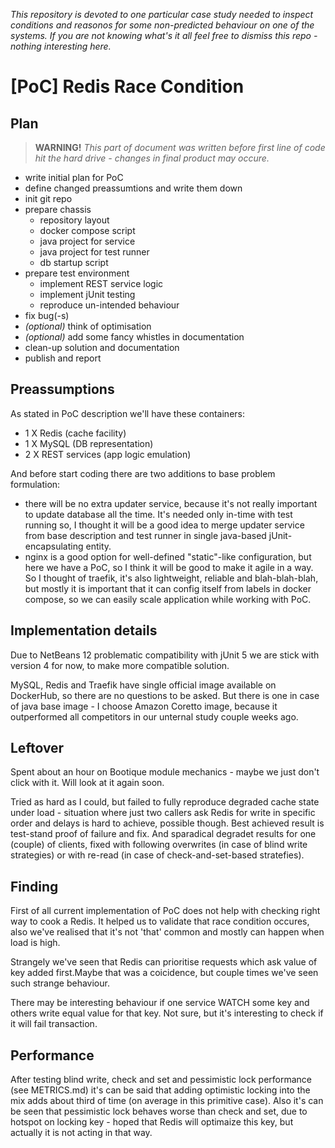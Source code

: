 _This repository is devoted to one particular case study needed to inspect conditions and reasonos for some non-predicted behaviour on one of the systems. If you are not knowing what's it all feel free to dismiss this repo - nothing interesting here._

# [PoC] Redis Race Condition

## Plan

> **WARNING!** _This part of document was written before first line of code hit the hard drive - changes in final product may occure._

- write initial plan for PoC
- define changed preassumtions and write them down
- init git repo
- prepare chassis
  - repository layout
  - docker compose script
  - java project for service
  - java project for test runner
  - db startup script
- prepare test environment
  - implement REST service logic
  - implement jUnit testing
  - reproduce un-intended behaviour
- fix bug(-s)
- _(optional)_ think of optimisation
- _(optional)_ add some fancy whistles in documentation
- clean-up solution and documentation
- publish and report

## Preassumptions

As stated in PoC description we'll have these containers:

- 1 X Redis (cache facility)
- 1 X MySQL (DB representation)
- 2 X REST services (app logic emulation)

And before start coding there are two additions to base problem formulation:

- there will be no extra updater service, because it's not really important to update database all the time. It's needed only in-time with test running so, I thought it will be a good idea to merge updater service from base description and test runner in single java-based jUnit-encapsulating entity.
- nginx is a good option for well-defined "static"-like configuration, but here we have a PoC, so I think it will be good to make it agile in a way. So I thought of traefik, it's also lightweight, reliable and blah-blah-blah, but mostly it is important that it can config itself from labels in docker compose, so we can easily scale application while working with PoC.

## Implementation details

Due to NetBeans 12 problematic compatibility with jUnit 5 we are stick with version 4 for now, to make more compatible solution.

MySQL, Redis and Traefik have single official image available on DockerHub, so there are no questions to be asked. But there is one in case of java base image - I choose Amazon Coretto image, because it outperformed all competitors in our unternal study couple weeks ago.

## Leftover

Spent about an hour on Bootique module mechanics - maybe we just don't click with it. Will look at it again soon.

Tried as hard as I could, but failed to fully reproduce degraded cache state under load - situation where just two callers ask Redis for write in specific order and delays is hard to achieve, possible though. Best achieved result is test-stand proof of failure and fix. And sparadical degradet results for one (couple) of clients, fixed with following overwrites (in case of blind write strategies) or with re-read (in case of check-and-set-based stratefies).

## Finding

First of all current implementation of PoC does not help with checking right way to cook a Redis. It helped us to validate that race condition occures, also we've realised that it's not 'that' common and mostly can happen when load is high.

Strangely we've seen that Redis can prioritise requests which ask value of key added first.Maybe that was a coicidence, but couple times we've seen such strange behaviour.

There may be interesting behaviour if one service WATCH some key and others write equal value for that key. Not sure, but it's interesting to check if it will fail transaction.

## Performance

After testing blind write, check and set and pessimistic lock performance (see METRICS.md) it's can be said that adding optimistic locking into the mix adds about third of time (on average in this primitive case). Also it's can be seen that pessimistic lock behaves worse than check and set, due to hotspot on locking key - hoped that Redis will optimaize this key, but actually it is not acting in that way.
